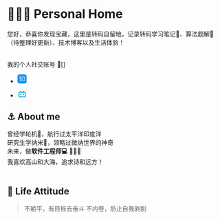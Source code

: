 


# 👨🏻‍💻  **Personal Home**

您好，恭喜你发现宝藏，这里是转码自留地，记录转码学习笔记📗、算法题解📗（待整理好更新）、技术博客以及生活体验！<br>
<br>

我的个人社交账号
📕[]

<!-- - [知乎](https://www.zhihu.com/people/peng-kang-16-21) -->

<!-- 找不到知乎的logo svg或者icon 代码，先用img 嵌入的方法代替 -->
- [<img src="/_includes/about/zhihulogo.png" width = "21.33" height = "21.33"/>](https://www.zhihu.com/people/peng-kang-16-21)



- [<svg t="1636857927018" class="icon" viewBox="0 0 1129 1024" version="1.1" xmlns="http://www.w3.org/2000/svg" p-id="2420" width="21.333" height="15.333"><path d="M234.909 9.656a80.468 80.468 0 0 1 68.398 0 167.374 167.374 0 0 1 41.843 30.578l160.937 140.82h115.07l160.936-140.82a168.983 168.983 0 0 1 41.843-30.578A80.468 80.468 0 0 1 930.96 76.445a80.468 80.468 0 0 1-17.703 53.914 449.818 449.818 0 0 1-35.406 32.187 232.553 232.553 0 0 1-22.531 18.508h100.585a170.593 170.593 0 0 1 118.289 53.109 171.397 171.397 0 0 1 53.914 118.288v462.693a325.897 325.897 0 0 1-4.024 70.007 178.64 178.64 0 0 1-80.468 112.656 173.007 173.007 0 0 1-92.539 25.75H212.377a341.186 341.186 0 0 1-72.421-4.024A177.835 177.835 0 0 1 28.91 939.065a172.202 172.202 0 0 1-27.36-92.539V388.662a360.498 360.498 0 0 1 0-66.789A177.03 177.03 0 0 1 162.487 178.64h105.414c-16.899-12.07-31.383-26.555-46.672-39.43a80.468 80.468 0 0 1-25.75-65.984 80.468 80.468 0 0 1 39.43-63.57M216.4 321.873a80.468 80.468 0 0 0-63.57 57.937 108.632 108.632 0 0 0 0 30.578v380.615a80.468 80.468 0 0 0 55.523 80.469 106.218 106.218 0 0 0 34.601 5.632h654.208a80.468 80.468 0 0 0 76.444-47.476 112.656 112.656 0 0 0 8.047-53.109v-354.06a135.187 135.187 0 0 0 0-38.625 80.468 80.468 0 0 0-52.304-54.719 129.554 129.554 0 0 0-49.89-7.242H254.22a268.764 268.764 0 0 0-37.82 0z m0 0" fill="#20B0E3" p-id="2421"></path><path d="M348.369 447.404a80.468 80.468 0 0 1 55.523 18.507 80.468 80.468 0 0 1 28.164 59.547v80.468a80.468 80.468 0 0 1-16.094 51.5 80.468 80.468 0 0 1-131.968-9.656 104.609 104.609 0 0 1-10.46-54.719v-80.468a80.468 80.468 0 0 1 70.007-67.593z m416.02 0a80.468 80.468 0 0 1 86.102 75.64v80.468a94.148 94.148 0 0 1-12.07 53.11 80.468 80.468 0 0 1-132.773 0 95.757 95.757 0 0 1-12.875-57.133V519.02a80.468 80.468 0 0 1 70.007-70.812z m0 0" fill="#20B0E3" p-id="2422"></path></svg>](https://b23.tv/WWrubKh)

## ⚓ **About me**

曾经学轮机🚢，航行过太平洋印度洋<br>
研究生学纳米🔬，领略过微纳世界的神奇<br>
未来，做**软件工程师💻** 👨🏻‍💻<br>
我喜欢高山和大海，追求诗和远方！<br>
<br>


## 🧭 **Life Attitude**
>不躺平，有目标去奋斗
>不内卷，防止自我剥削




